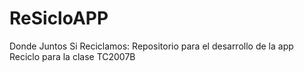 # ReSicloAPP
 Donde Juntos Si Reciclamos: Repositorio para el desarrollo de la app Reciclo para la clase TC2007B
